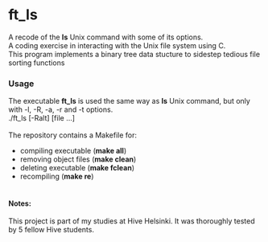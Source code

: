 # ft_ls
A recode of the **ls** Unix command with some of its options.<br />
A coding exercise in interacting with the Unix file system using C. <br />
This program implements a binary tree data stucture to sidestep tedious file sorting functions<br />
### Usage
The executable **ft_ls** is used the same way as **ls** Unix command, but only with -l, -R, -a, -r and -t options.<br />
./ft_ls \[-Ralt\] \[file ...\]<br /><br />
The repository contains a Makefile for:<br /> 
* compiling executable (**make all**)<br />
* removing object files (**make clean**)<br />
* deleting executable (**make fclean**)<br />
* recompiling (**make re**)<br /><br />
#### Notes:
This project is part of my studies at Hive Helsinki. It was thoroughly tested by 5 fellow Hive students.
